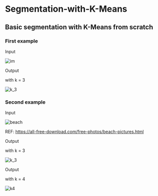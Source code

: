 # Segmentation-with-K-Means
## Basic segmentation with K-Means from scratch

### First example

Input

![im](https://user-images.githubusercontent.com/68719785/127559292-0734610a-64cc-4bfc-87e8-0fb358081ff8.png)

Output

with k = 3

![k_3](https://user-images.githubusercontent.com/68719785/127559373-9425bd49-844d-4992-92e8-97639b76392b.png)


### Second example

Input

![beach](https://user-images.githubusercontent.com/68719785/127559526-8d1d6b48-78e4-4a3f-a6ef-5fe4443fb73e.png)

REF: https://all-free-download.com/free-photos/beach-pictures.html 




Output

with k = 3

![k_3](https://user-images.githubusercontent.com/68719785/127559659-1a4ae9ea-f2e4-4a22-afda-8e149b1f7e14.png)

Output

with k = 4

![k4](https://user-images.githubusercontent.com/68719785/127559682-9ec49d9d-a3ea-475a-9621-aac2d22b44e6.png)
